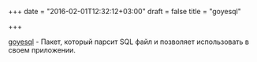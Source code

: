 +++
date = "2016-02-01T12:32:12+03:00"
draft = false
title = "goyesql"

+++

<p><a href="https://github.com/nleof/goyesql">goyesql</a>&nbsp;- Пакет, который парсит SQL файл и позволяет использовать в своем приложении.</p>

